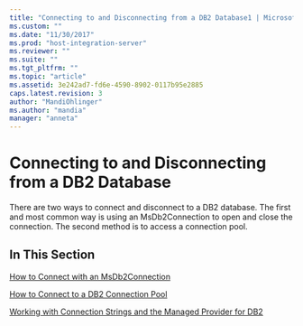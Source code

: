 ```yaml
---
title: "Connecting to and Disconnecting from a DB2 Database1 | Microsoft Docs"
ms.custom: ""
ms.date: "11/30/2017"
ms.prod: "host-integration-server"
ms.reviewer: ""
ms.suite: ""
ms.tgt_pltfrm: ""
ms.topic: "article"
ms.assetid: 3e242ad7-fd6e-4590-8902-0117b95e2885
caps.latest.revision: 3
author: "MandiOhlinger"
ms.author: "mandia"
manager: "anneta"
---
```

# Connecting to and Disconnecting from a DB2 Database
There are two ways to connect and disconnect to a DB2 database. The first and most common way is using an MsDb2Connection to open and close the connection. The second method is to access a connection pool.  
  
## In This Section  
 [How to Connect with an MsDb2Connection](../core/how-to-connect-with-an-msdb2connection2.md)  
  
 [How to Connect to a DB2 Connection Pool](../core/how-to-connect-to-a-db2-connection-pool1.md)  
  
 [Working with Connection Strings and the Managed Provider for DB2](../core/working-with-connection-strings-and-the-managed-provider-for-db22.md)